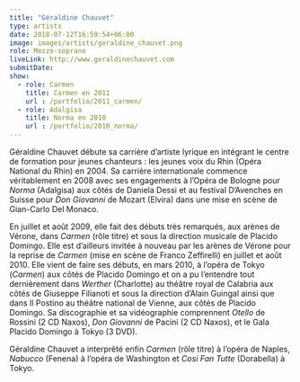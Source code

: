 ```yaml
---
title: "Géraldine Chauvet"
type: artists
date: 2018-07-12T16:59:54+06:00
image: images/artists/geraldine_chauvet.png
role: Mezzo-soprano
liveLink: http://www.geraldinechauvet.com
submitDate: 
show:
  - role: Carmen
    title: Carmen en 2011
    url : /portfolio/2011_carmen/
  - role: Adalgisa
    title: Norma en 2010
    url : /portfolio/2010_norma/
---
```


Géraldine Chauvet débute sa carrière d’artiste lyrique en intégrant le centre de formation pour jeunes chanteurs : les jeunes voix du Rhin (Opéra National du Rhin) en 2004. Sa carrière internationale commence véritablement en 2008 avec ses engagements à l’Opéra de Bologne pour *Norma* (Adalgisa) aux côtés de Daniela Dessi et au festival D’Avenches en Suisse pour *Don Giovanni* de Mozart (Elvira) dans une mise en scène de Gian-Carlo Del Monaco.

En juillet et août 2009, elle fait des débuts très remarqués, aux arènes de Vérone, dans *Carmen* (rôle titre) et sous la direction musicale de Placido Domingo. Elle est d’ailleurs invitée à nouveau par les arènes de Vérone pour la reprise de *Carmen* (mise en scène de Franco Zeffirelli) en juillet et août 2010. Elle vient de faire ses débuts, en mars 2010, à l’opéra de Tokyo (*Carmen*) aux côtés de Placido Domingo et on a pu l’entendre tout dernièrement dans *Werther* (Charlotte) au théâtre royal de Calabria aux côtés de Giuseppe Filianoti et sous la direction d’Alain Guingal ainsi que dans Il Postino au théâtre national de Vienne, aux côtés de Placido Domingo. Sa discographie et sa vidéographie comprennent *Otello* de Rossini (2 CD Naxos), *Don Giovanni* de Pacini (2 CD Naxos), et le Gala Placido Domingo à Tokyo (3 DVD).

Géraldine Chauvet a interprêté enfin *Carmen* (rôle titre) à l’opéra de Naples, *Nabucco* (Fenena) à l’opéra de Washington et *Cosi Fan Tutte* (Dorabella) à Tokyo.

